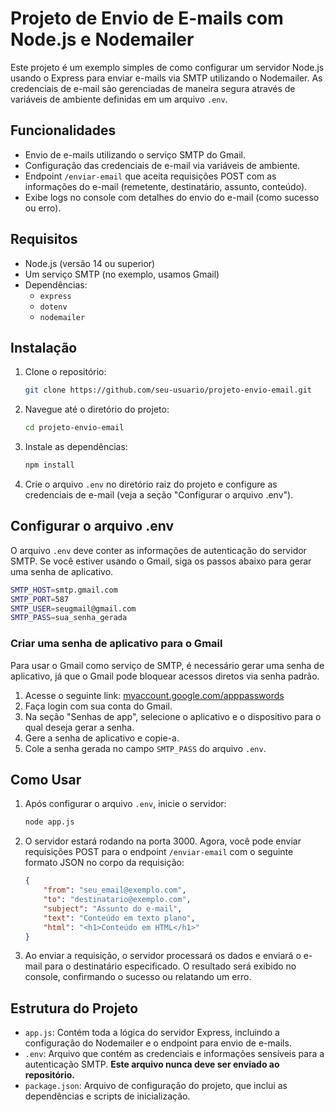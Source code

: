# Projeto de Envio de E-mails com Node.js e Nodemailer

Este projeto é um exemplo simples de como configurar um servidor Node.js usando o Express para enviar e-mails via SMTP utilizando o Nodemailer. As credenciais de e-mail são gerenciadas de maneira segura através de variáveis de ambiente definidas em um arquivo `.env`.

## Funcionalidades
- Envio de e-mails utilizando o serviço SMTP do Gmail.
- Configuração das credenciais de e-mail via variáveis de ambiente.
- Endpoint `/enviar-email` que aceita requisições POST com as informações do e-mail (remetente, destinatário, assunto, conteúdo).
- Exibe logs no console com detalhes do envio do e-mail (como sucesso ou erro).

## Requisitos
- Node.js (versão 14 ou superior)
- Um serviço SMTP (no exemplo, usamos Gmail)
- Dependências:
  - `express`
  - `dotenv`
  - `nodemailer`

## Instalação

1. Clone o repositório:
   ```sh
   git clone https://github.com/seu-usuario/projeto-envio-email.git
   ```

2. Navegue até o diretório do projeto:
   ```sh
   cd projeto-envio-email
   ```

3. Instale as dependências:
   ```sh
   npm install
   ```

4. Crie o arquivo `.env` no diretório raiz do projeto e configure as credenciais de e-mail (veja a seção "Configurar o arquivo .env").

## Configurar o arquivo .env

O arquivo `.env` deve conter as informações de autenticação do servidor SMTP. Se você estiver usando o Gmail, siga os passos abaixo para gerar uma senha de aplicativo.

```sh
SMTP_HOST=smtp.gmail.com
SMTP_PORT=587
SMTP_USER=seugmail@gmail.com
SMTP_PASS=sua_senha_gerada
```

### Criar uma senha de aplicativo para o Gmail

Para usar o Gmail como serviço de SMTP, é necessário gerar uma senha de aplicativo, já que o Gmail pode bloquear acessos diretos via senha padrão.

1. Acesse o seguinte link: [myaccount.google.com/apppasswords](https://myaccount.google.com/apppasswords)
2. Faça login com sua conta do Gmail.
3. Na seção "Senhas de app", selecione o aplicativo e o dispositivo para o qual deseja gerar a senha.
4. Gere a senha de aplicativo e copie-a.
5. Cole a senha gerada no campo `SMTP_PASS` do arquivo `.env`.

## Como Usar

1. Após configurar o arquivo `.env`, inicie o servidor:

   ```sh
   node app.js
   ```

2. O servidor estará rodando na porta 3000. Agora, você pode enviar requisições POST para o endpoint `/enviar-email` com o seguinte formato JSON no corpo da requisição:

   ```json
   {
       "from": "seu_email@exemplo.com",
       "to": "destinatario@exemplo.com",
       "subject": "Assunto do e-mail",
       "text": "Conteúdo em texto plano",
       "html": "<h1>Conteúdo em HTML</h1>"
   }
   ```

3. Ao enviar a requisição, o servidor processará os dados e enviará o e-mail para o destinatário especificado. O resultado será exibido no console, confirmando o sucesso ou relatando um erro.

## Estrutura do Projeto

- `app.js`: Contém toda a lógica do servidor Express, incluindo a configuração do Nodemailer e o endpoint para envio de e-mails.
- `.env`: Arquivo que contém as credenciais e informações sensíveis para a autenticação SMTP. **Este arquivo nunca deve ser enviado ao repositório.**
- `package.json`: Arquivo de configuração do projeto, que inclui as dependências e scripts de inicialização.
